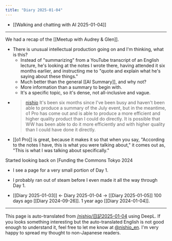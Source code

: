 ```yaml
---
title: "Diary 2025-01-04"
---
```



- [[Walking and chatting with AI 2025-01-04]]
---

We had a recap of the [[Meetup with Audrey & Glen]].
- There is unusual intellectual production going on and I'm thinking, what is this?
    - Instead of "summarizing" from a YouTube transcript of an English lecture, he's looking at the notes I wrote there, having attended it six months earlier, and instructing me to "quote and explain what he's saying about these things."
    - Much better than the general [[AI Summary]], and why not?
    - More information than a summary to begin with.
    - It's a specific topic, so it's dense, not all-inclusive and vague.
- > [nishio](https://x.com/nishio/status/1875538601364349132) It's been six months since I've been busy and haven't been able to produce a summary of the July event, but in the meantime, o1 Pro has come out and is able to produce a more efficient and higher quality product than I could do directly. It is possible that WW has been able to do it more efficiently and with higher quality than I could have done it directly.
- [[o1 Pro]] is great, because it makes it so that when you say, "According to the notes I have, this is what you were talking about," it comes out as, "This is what I was talking about specifically."

Started looking back on [Funding the Commons Tokyo 2024
- I see a page for a very small portion of Day 1.
- I probably ran out of steam before I even made it all the way through Day 1.

- [[Diary 2025-01-03]] ← Diary 2025-01-04 → [[Diary 2025-01-05]]
100 days ago [[Diary 2024-09-26]].
1 year ago [[Diary 2024-01-04]].
---
This page is auto-translated from [/nishio/日記2025-01-04](https://scrapbox.io/nishio/日記2025-01-04) using DeepL. If you looks something interesting but the auto-translated English is not good enough to understand it, feel free to let me know at [@nishio_en](https://twitter.com/nishio_en). I'm very happy to spread my thought to non-Japanese readers.